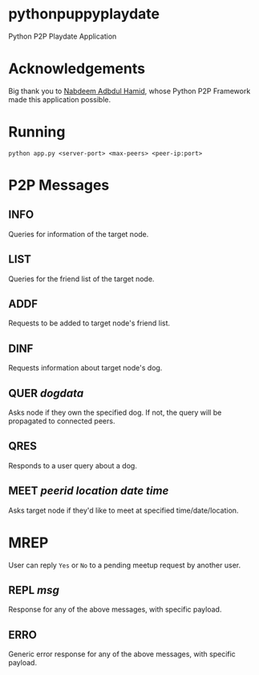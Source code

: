# pythonpuppyplaydate
Python P2P Playdate Application

# Acknowledgements
Big thank you to [Nabdeem Adbdul Hamid](http://cs.berry.edu/~nhamid/p2p/index.html), whose Python P2P Framework made this application possible.

# Running
`python app.py <server-port> <max-peers> <peer-ip:port>`

# P2P Messages

## INFO
Queries for information of the target node.

## LIST
Queries for the friend list of the target node.

## ADDF
Requests to be added to target node's friend list.

## DINF
Requests information about target node's dog.

## QUER *dogdata*
Asks node if they own the specified dog. If not, the query will be propagated to
connected peers.

## QRES
Responds to a user query about a dog.

## MEET *peerid* *location* *date* *time*
Asks target node if they'd like to meet at specified time/date/location.

# MREP
User can reply `Yes` or `No` to a pending meetup request by another user. 

## REPL *msg*
Response for any of the above messages, with specific payload.

## ERRO
Generic error response for any of the above messages, with specific payload.
